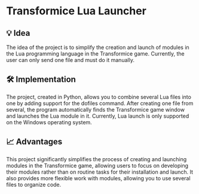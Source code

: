 # Transformice Lua Launcher
## 💡 Idea
The idea of the project is to simplify the creation and launch of modules in the Lua programming language in the Transformice game. Currently, the user can only send one file and must do it manually.

## 🛠 Implementation
The project, created in Python, allows you to combine several Lua files into one by adding support for the dofiles command. After creating one file from several, the program automatically finds the Transformice game window and launches the Lua module in it. Currently, Lua launch is only supported on the Windows operating system.

## 📈 Advantages
This project significantly simplifies the process of creating and launching modules in the Transformice game, allowing users to focus on developing their modules rather than on routine tasks for their installation and launch. It also provides more flexible work with modules, allowing you to use several files to organize code.
